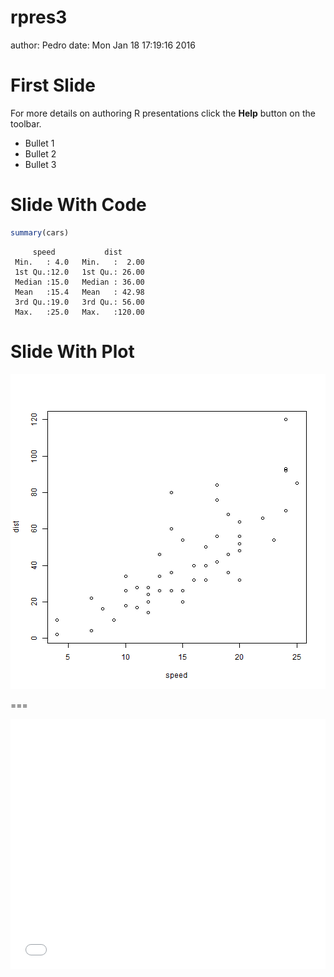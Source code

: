 rpres3
========================================================
author: Pedro
date: Mon Jan 18 17:19:16 2016

First Slide
========================================================

For more details on authoring R presentations click the
**Help** button on the toolbar.

- Bullet 1
- Bullet 2
- Bullet 3

Slide With Code
========================================================


```r
summary(cars)
```

```
     speed           dist       
 Min.   : 4.0   Min.   :  2.00  
 1st Qu.:12.0   1st Qu.: 26.00  
 Median :15.0   Median : 36.00  
 Mean   :15.4   Mean   : 42.98  
 3rd Qu.:19.0   3rd Qu.: 56.00  
 Max.   :25.0   Max.   :120.00  
```

Slide With Plot
========================================================

![plot of chunk unnamed-chunk-2](rpres3-figure/unnamed-chunk-2-1.png)

=== 

<iframe src=' rpres3-figure/unnamed-chunk-3-1.html ' scrolling='no' frameBorder='0' seamless class='rChart leaflet ' id=iframe- chart6041bf0497a ></iframe> <style>iframe.rChart{ width: 100%; height: 400px;}</style>
